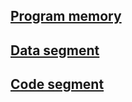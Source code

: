 ## [Program memory](https://en.wikipedia.org/wiki/Data_segment#Program_memory)



## [Data segment](https://en.wikipedia.org/wiki/Data_segment)

## [Code segment](https://en.wikipedia.org/wiki/Code_segment)